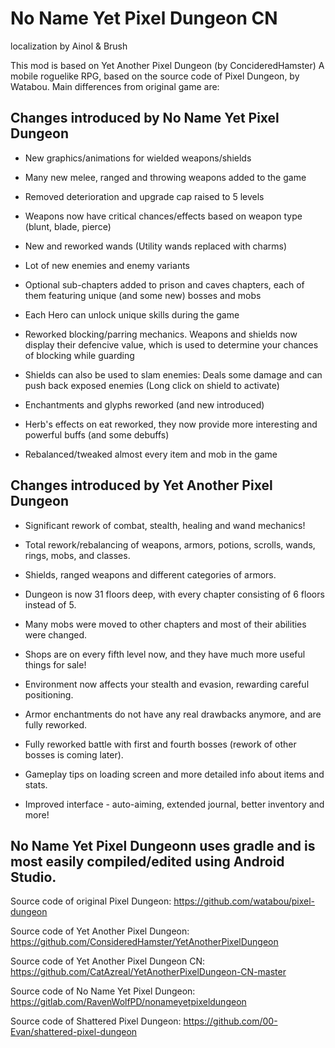 No Name Yet Pixel Dungeon CN
=======================
localization by Ainol & Brush

This mod is based on Yet Another Pixel Dungeon (by ConcideredHamster) A mobile roguelike RPG, based on the source code of Pixel Dungeon, by Watabou.
Main differences from original game are:

## Changes introduced by No Name Yet Pixel Dungeon

* New graphics/animations for wielded weapons/shields

* Many new melee, ranged and throwing weapons added to the game

* Removed deterioration and upgrade cap  raised to 5 levels

* Weapons now have critical chances/effects based on weapon type (blunt, blade, pierce)

* New and reworked wands (Utility wands replaced with charms)

* Lot of new enemies and enemy variants

* Optional sub-chapters added to prison and caves chapters, each of them featuring unique (and some new) bosses and mobs

* Each Hero can unlock unique skills during the game

* Reworked blocking/parring mechanics. Weapons and shields now display their defencive value, which is used to determine your chances of blocking while guarding

* Shields can also be used to slam enemies: Deals some damage and can push back exposed enemies (Long click on shield to activate)

* Enchantments and glyphs reworked (and new introduced)

* Herb's effects on eat reworked, they now provide more interesting and powerful buffs (and some debuffs)

* Rebalanced/tweaked almost every item and mob in the game

## Changes introduced by Yet Another Pixel Dungeon

* Significant rework of combat, stealth, healing and wand mechanics!
 
* Total rework/rebalancing of weapons, armors, potions, scrolls, wands, rings, mobs, and classes.
 
* Shields, ranged weapons and different categories of armors.
 
* Dungeon is now 31 floors deep, with every chapter consisting of 6 floors instead of 5.
 
* Many mobs were moved to other chapters and most of their abilities were changed.
 
* Shops are on every fifth level now, and they have much more useful things for sale!
 
* Environment now affects your stealth and evasion, rewarding careful positioning.
 
* Armor enchantments do not have any real drawbacks anymore, and are fully reworked.
 
* Fully reworked battle with first and fourth bosses (rework of other bosses is coming later).
 
* Gameplay tips on loading screen and more detailed info about items and stats.
 
* Improved interface - auto-aiming, extended journal, better inventory and more!


## No Name Yet Pixel Dungeonn uses gradle and is most easily compiled/edited using Android Studio.

Source code of original Pixel Dungeon:
https://github.com/watabou/pixel-dungeon

Source code of Yet Another Pixel Dungeon:
https://github.com/ConsideredHamster/YetAnotherPixelDungeon

Source code of Yet Another Pixel Dungeon CN:
https://github.com/CatAzreal/YetAnotherPixelDungeon-CN-master

Source code of No Name Yet Pixel Dungeon:
https://gitlab.com/RavenWolfPD/nonameyetpixeldungeon

Source code of Shattered Pixel Dungeon:
https://github.com/00-Evan/shattered-pixel-dungeon